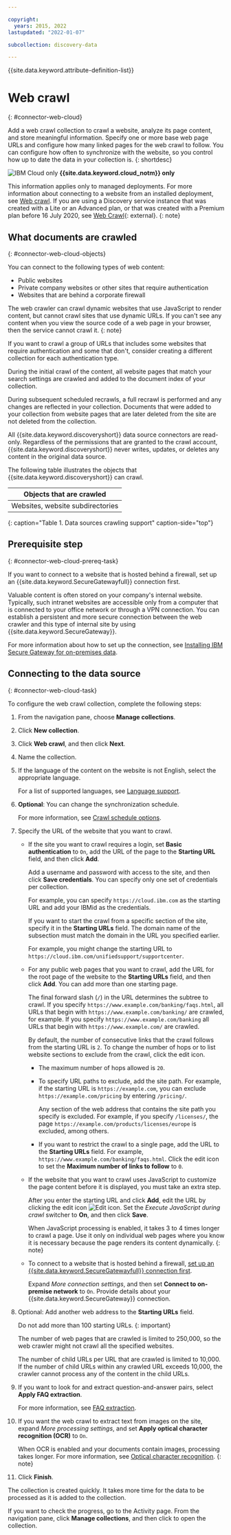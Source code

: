 ```yaml
---

copyright:
  years: 2015, 2022
lastupdated: "2022-01-07"

subcollection: discovery-data

---
```


{{site.data.keyword.attribute-definition-list}}

# Web crawl
{: #connector-web-cloud}

Add a web crawl collection to crawl a website, analyze its page content, and store meaningful information. Specify one or more base web page URLs and configure how many linked pages for the web crawl to follow. You can configure how often to synchronize with the website, so you control how up to date the data in your collection is.
{: shortdesc}

![IBM Cloud only](images/ibm-cloud.png) **{{site.data.keyword.cloud_notm}} only**

This information applies only to managed deployments. For more information about connecting to a website from an installed deployment, see [Web crawl](/docs/discovery-data?topic=discovery-data-connector-web-cp4d). If you are using a Discovery service instance that was created with a Lite or an Advanced plan, or that was created with a Premium plan before 16 July 2020, see [Web Crawl](/docs/discovery?topic=discovery-sources#connectwebcrawl){: external}.
{: note}

## What documents are crawled
{: #connector-web-cloud-objects}

You can connect to the following types of web content:

-   Public websites
-   Private company websites or other sites that require authentication
-   Websites that are behind a corporate firewall

The web crawler can crawl dynamic websites that use JavaScript to render content, but cannot crawl sites that use dynamic URLs. If you can't see any content when you view the source code of a web page in your browser, then the service cannot crawl it.
{: note}

If you want to crawl a group of URLs that includes some websites that require authentication and some that don't, consider creating a different collection for each authentication type.

During the initial crawl of the content, all website pages that match your search settings are crawled and added to the document index of your collection.

During subsequent scheduled recrawls, a full recrawl is performed and any changes are reflected in your collection. Documents that were added to your collection from website pages that are later deleted from the site are not deleted from the collection.

All {{site.data.keyword.discoveryshort}} data source connectors are read-only. Regardless of the permissions that are granted to the crawl account, {{site.data.keyword.discoveryshort}} never writes, updates, or deletes any content in the original data source.

The following table illustrates the objects that {{site.data.keyword.discoveryshort}} can crawl.

| Objects that are crawled |
|--------------------------|
| Websites, website subdirectories |
{: caption="Table 1. Data sources crawling support" caption-side="top"}

## Prerequisite step
{: #connector-web-cloud-prereq-task}

If you want to connect to a website that is hosted behind a firewall, set up an {{site.data.keyword.SecureGatewayfull}} connection first.

Valuable content is often stored on your company's internal website. Typically, such intranet websites are accessible only from a computer that is connected to your office network or through a VPN connection. You can establish a persistent and more secure connection between the web crawler and this type of internal site by using {{site.data.keyword.SecureGateway}}.

For more information about how to set up the connection, see [Installing IBM Secure Gateway for on-premises data](/docs/discovery-data?topic=discovery-data-sources#gatewaypublic).

## Connecting to the data source
{: #connector-web-cloud-task}

To configure the web crawl collection, complete the following steps:

1.  From the navigation pane, choose **Manage collections**.
1.  Click **New collection**.
1.  Click **Web crawl**, and then click **Next**.
1.  Name the collection.
1.  If the language of the content on the website is not English, select the appropriate language.

    For a list of supported languages, see [Language support](/docs/discovery-data?topic=discovery-data-language-support).
1.  **Optional**: You can change the synchronization schedule.

    For more information, see [Crawl schedule options](/docs/discovery-data?topic=discovery-data-collections#crawlschedule).
1.  Specify the URL of the website that you want to crawl.

    -   If the site you want to crawl requires a login, set **Basic authentication** to `On`, add the URL of the page to the **Starting URL** field, and then click **Add**.

        Add a username and password with access to the site, and then click **Save credentials**. You can specify only one set of credentials per collection.

        For example, you can specify `https://cloud.ibm.com` as the starting URL and add your IBMid as the credentials.

        If you want to start the crawl from a specific section of the site, specify it in the **Starting URLs** field. The domain name of the subsection must match the domain in the URL you specified earlier.

        For example, you might change the starting URL to `https://cloud.ibm.com/unifiedsupport/supportcenter`.

    -   For any public web pages that you want to crawl, add the URL for the root page of the website to the **Starting URLs** field, and then click **Add**. You can add more than one starting page.

        The final forward slash (`/`) in the URL determines the subtree to crawl. If you specify `https://www.example.com/banking/faqs.html`, all URLs that begin with `https://www.example.com/banking/` are crawled, for example. If you specify `https://www.example.com/banking` all URLs that begin with `https://www.example.com/` are crawled.

        By default, the number of consecutive links that the crawl follows from the starting URL is `2`. To change the number of hops or to list website sections to exclude from the crawl, click the edit icon.

        -   The maximum number of hops allowed is `20`.
        -   To specify URL paths to exclude, add the site path. For example, if the starting URL is `https://example.com`, you can exclude `https://example.com/pricing` by entering `/pricing/`. 
      
            Any section of the web address that contains the site path you specify is excluded. For example, if you specify `/licenses/`, the page `https://example.com/products/licenses/europe` is excluded, among others.

        -   If you want to restrict the crawl to a single page, add the URL to the **Starting URLs** field. For example, `https://www.example.com/banking/faqs.html`. Click the edit icon to set the **Maximum number of links to follow** to `0`.

    -   If the website that you want to crawl uses JavaScript to customize the page content before it is displayed, you must take an extra step.

        After you enter the starting URL and click **Add**, edit the URL by clicking the edit icon ![Edit icon](images/web-crawl-edit-url.png). Set the *Execute JavaScript during crawl* switcher to **On**, and then click **Save**.

        When JavaScript processing is enabled, it takes 3 to 4 times longer to crawl a page. Use it only on individual web pages where you know it is necessary because the page renders its content dynamically.
        {: note}

    -   To connect to a website that is hosted behind a firewall, [set up an {{site.data.keyword.SecureGatewayfull}} connection first](#connector-web-cloud-prereq-task).

        Expand *More connection settings*, and then set **Connect to on-premise network** to `On`. Provide details about your {{site.data.keyword.SecureGateway}} connection.

1.  Optional: Add another web address to the **Starting URLs** field.

    Do not add more than 100 starting URLs.
    {: important}

    The number of web pages that are crawled is limited to 250,000, so the web crawler might not crawl all the specified websites.

    The number of child URLs per URL that are crawled is limited to 10,000. If the number of child URLs within any crawled URL exceeds 10,000, the crawler cannot process any of the content in the child URLs.

1.  If you want to look for and extract question-and-answer pairs, select **Apply FAQ extraction**.

    For more information, see [FAQ extraction](/docs/discovery-data?topic=discovery-data-sources#faq-extraction).

1.  If you want the web crawl to extract text from images on the site, expand *More processing settings*, and set **Apply optical character recognition (OCR)** to `On`.

    When OCR is enabled and your documents contain images, processing takes longer. For more information, see [Optical character recognition](/docs/discovery-data?topic=discovery-data-collections#ocr).
    {: note}

1.  Click **Finish**.

The collection is created quickly. It takes more time for the data to be processed as it is added to the collection.

If you want to check the progress, go to the Activity page. From the navigation pane, click **Manage collections**, and then click to open the collection.